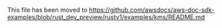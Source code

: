This file has been moved to https://github.com/awsdocs/aws-doc-sdk-examples/blob/rust_dev_preview/rustv1/examples/kms/README.md
